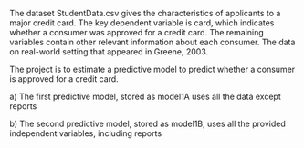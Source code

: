 The dataset StudentData.csv gives the characteristics of applicants to a major credit card. The key dependent variable is card, which indicates whether a consumer was approved for a credit card. The remaining variables contain other relevant information about each consumer. The data on real-world setting that appeared in Greene, 2003.

The project is to estimate a predictive model to predict whether a consumer is approved for a credit card. 

a) The first predictive model, stored as model1A uses all the data except reports

b) The second predictive model, stored as model1B, uses all the provided independent variables, including reports
